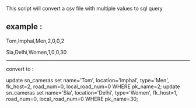 This script will convert a csv file with multiple values to sql query

example :
--------------------------

Tom,Imphal,Men,2,0,0,2

Sia,Delhi,Women,1,0,0,30 

--------------------------
convert to :

update sn_cameras set name='Tom', location='Imphal', type='Men', fk_host=2, road_num=0, local_road_num=0 WHERE pk_name=2;
update sn_cameras set name='Sia', location='Delhi', type='Women', fk_host=1, road_num=0, local_road_num=0 WHERE pk_name=30;

